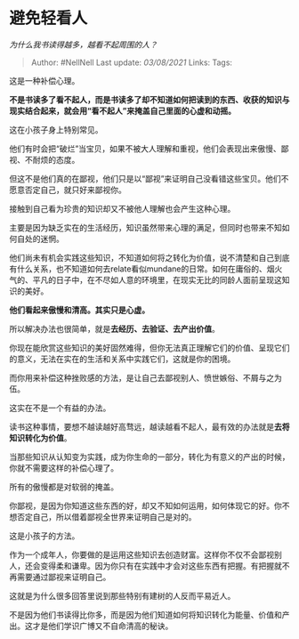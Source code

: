 # 避免轻看人
*为什么我书读得越多，越看不起周围的人？*

> Author: #NellNell
Last update: *03/08/2021*
Links:
Tags:

这是一种补偿心理。

**不是书读多了看不起人，而是书读多了却不知道如何把读到的东西、收获的知识与现实结合起来，就会用“看不起人”来掩盖自己里面的心虚和动摇。**

这在小孩子身上特别常见。

他们有时会把“破烂”当宝贝，如果不被大人理解和重视，他们会表现出来傲慢、鄙视、不耐烦的态度。

但这不是他们真的在鄙视，他们只是以“鄙视”来证明自己没看错这些宝贝。他们不愿意否定自己，就只好来鄙视你。

接触到自己看为珍贵的知识却又不被他人理解也会产生这种心理。

主要是因为缺乏实在的生活经历，知识虽然带来心理的满足，但同时也带来不知如何自处的迷惘。

他们尚未有机会实践这些知识，不知道如何将之转化为价值，说不清楚和自己到底有什么关系，也不知道如何去relate看似mundane的日常。如何在庸俗的、烟火气的、平凡的日子中，在不尽如人意的环境里，在现实无比的同龄人面前呈现这知识的美好。

**他们看起来傲慢和清高。其实只是心虚。**

所以解决办法也很简单，就是**去经历、去验证、去产出价值**。

你现在能欣赏这些知识的美好固然难得，但你无法真正理解它们的价值、呈现它们的意义，无法在实在的生活和关系中实践它们，这就是你的困境。

而你用来补偿这种挫败感的方法，是让自己去鄙视别人、愤世嫉俗、不屑与之为伍。

这实在不是一个有益的办法。

读书这种事情，要想不越读越好高骛远，越读越看不起人，最有效的办法就是**去将知识转化为价值**。

当那些知识从认知变为实践，成为你生命的一部分，转化为有意义的产出的时候，你就不需要这样的补偿心理了。

所有的傲慢都是对软弱的掩盖。

你鄙视，是因为你知道这些东西的好，却又不知如何运用，如何体现它的好。你不想否定自己，所以借着鄙视全世界来证明自己是对的。

这是小孩子的方法。

作为一个成年人，你要做的是运用这些知识去创造财富。这样你不仅不会鄙视别人，还会变得柔和谦卑。因为你只有在实践中才会对这些东西有把握。有把握就不再需要通过鄙视来证明自己。

这就是为什么很多回答里说到那些特别有建树的人反而平易近人。

不是因为他们书读得比你多，而是因为他们知道如何将知识转化为能量、价值和产出。这才是他们学识广博又不自命清高的秘诀。
